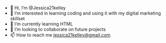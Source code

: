 - 👋 Hi, I’m @Jessica21kelley
- 👀 I’m interested in learning coding and using it with my digital marketing skillset 
- 🌱 I’m currently learning HTML
- 💞️ I’m looking to collaborate on future projects
- 📫 How to reach me jessica21kelley@gmail.com

<!---
Jessica21kelley/Jessica21kelley is a ✨ special ✨ repository because its `README.md` (this file) appears on your GitHub profile.
You can click the Preview link to take a look at your changes.
--->
